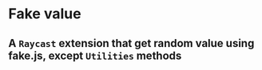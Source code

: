 # Fake value

## A `Raycast` extension that get random value using fake.js, except `Utilities` methods
